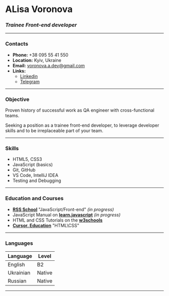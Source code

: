 
# ALisa Voronova


### _Trainee Front-end developer_
***

### Contacts

* **Phone:** +38 095 55 41 550
* **Location:** Kyiv, Ukraine
* **Email:** voronova.a.dev@gmail.com
* **Links:** 
    * [Linkedin](https://www.linkedin.com/in/alisavoronova/ "Профиль в Linkedin")
    * [Telegram](https://t.me/neskuchnozhit "Написать в Telegram")

***
### Objective 
Proven history of successful work as QA engineer with cross-functional teams.

Seeking a position as a trainee front-end developer, to leverage developer skills and to be irreplaceable part of your team.

***
### Skills
* HTML5, CSS3
* JavaScript (basics)
* Git, GitHub
* VS Code, IntelliJ IDEA
* Testing and Debugging

***

### Education and Courses

* **[RSS School](https://rs.school/)** "JavaScript/Front-end"  _(in progress)_
* JavaScript Manual on **[learn.javascript](https://learn.javascript.ru/)** _(in progress)_
* HTML and CSS Tutorials on the **[w3schools](https://www.w3schools.com/)** 
* **[Cursor. Education](https://cursor.education/uk/)** "HTML\CSS"

***

### Languages

Language      | Level        
------------- | -------------
English       | B2
Ukrainian     | Native
Russian       | Native
***
